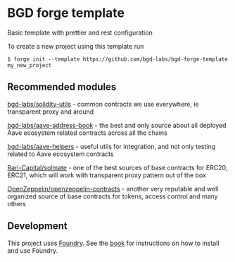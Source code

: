 # BGD forge template

Basic template with prettier and rest configuration

To create a new project using this template run
```shell
$ forge init --template https://github.com/bgd-labs/bgd-forge-template my_new_project
```

## Recommended modules

[bgd-labs/solidity-utils](https://github.com/bgd-labs/solidity-utils) - common contracts we use everywhere, ie transparent proxy and around

[bgd-labs/aave-address-book](https://github.com/bgd-labs/aave-address-book) - the best and only source about all deployed Aave ecosystem related contracts across all the chains

[bgd-labs/aave-helpers](https://github.com/bgd-labs/aave-helpers) - useful utils for integration, and not only testing related to Aave ecosystem contracts

[Rari-Capital/solmate](https://github.com/Rari-Capital/solmate)  - one of the best sources of base contracts for ERC20, ERC21, which will work with transparent proxy pattern out of the box

[OpenZeppelin/openzeppelin-contracts](https://github.com/OpenZeppelin/openzeppelin-contracts) - another very reputable and well organized source of base contracts for tokens, access control and many others

## Development

This project uses [Foundry](https://getfoundry.sh). See the [book](https://book.getfoundry.sh/getting-started/installation.html) for instructions on how to install and use Foundry.


